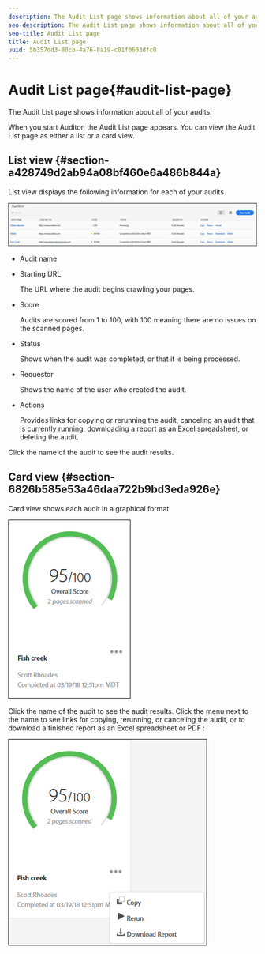 ```yaml
---
description: The Audit List page shows information about all of your audits.
seo-description: The Audit List page shows information about all of your audits.
seo-title: Audit List page
title: Audit List page
uuid: 5b357dd3-80cb-4a76-8a19-c01f0603dfc0
---
```


# Audit List page{#audit-list-page}

The Audit List page shows information about all of your audits.

When you start Auditor, the Audit List page appears. You can view the Audit List page as either a list or a card view.

## List view {#section-a428749d2ab94a08bf460e6a486b844a}

List view displays the following information for each of your audits.

![](assets/audit-list.png)

* Audit name 
* Starting URL

  The URL where the audit begins crawling your pages. 
* Score

  Audits are scored from 1 to 100, with 100 meaning there are no issues on the scanned pages. 
* Status

  Shows when the audit was completed, or that it is being processed. 
* Requestor

  Shows the name of the user who created the audit. 
* Actions

  Provides links for copying or rerunning the audit, canceling an audit that is currently running, downloading a report as an Excel spreadsheet, or deleting the audit.

Click the name of the audit to see the audit results.

## Card view {#section-6826b585e53a46daa722b9bd3eda926e}

Card view shows each audit in a graphical format.

![](assets/card.png)

Click the name of the audit to see the audit results. Click the menu next to the name to see links for copying, rerunning, or canceling the audit, or to download a finished report as an Excel spreadsheet or PDF :

![](assets/card-menu.png)

